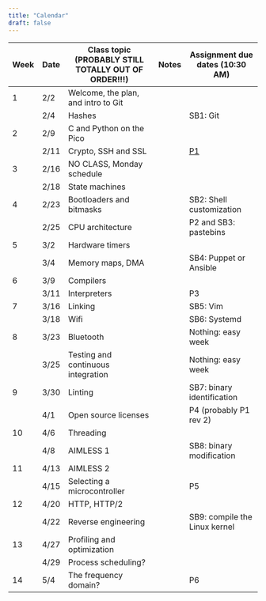 ```yaml
---
title: "Calendar"
draft: false
---
```




| Week |  Date  |     Class topic (PROBABLY STILL TOTALLY OUT OF ORDER!!!)                               | Notes            |               Assignment due dates (10:30 AM)                         |
|------|--------|----------------------------------------------------------------------------------------|------------------|---------------------------------------------------|
|  1   |  2/2   | Welcome, the plan, and intro to Git                                           |                  |                                                   |
|      |  2/4   | Hashes        |                  | SB1: Git      |
|  2   |  2/9   | C and Python on the Pico       |         |          |
|      |  2/11  | Crypto, SSH and SSL |                  | [P1](/logistics/projects/#p1-design-and-build-a-new-raspberry-pi-pico-accessory)                        |
|  3   |  2/16  | NO CLASS, Monday schedule    |         |          |
|      |  2/18  | State machines        |         |  |
|  4   |  2/23  | Bootloaders and bitmasks  |         | SB2: Shell customization         |
|      |  2/25  | CPU architecture        |         | P2 and SB3: pastebins         |
|  5   |  3/2   | Hardware timers      |         |          |
|      |  3/4   | Memory maps, DMA        |         | SB4: Puppet or Ansible      |
|  6   |  3/9   | Compilers      |        |          |
|      |  3/11  | Interpreters        |          |  P3        |
|  7   |  3/16  | Linking        |         | SB5: Vim         |
|      |  3/18  | Wifi       |          | SB6: Systemd        |
|  8   |  3/23  | Bluetooth        |         | Nothing: easy week         |
|      |  3/25  | Testing and continuous integration |         | Nothing: easy week        |
|  9   |  3/30  | Linting        |         | SB7: binary identification     |
|      |  4/1   | Open source licenses        |          | P4 (probably P1 rev 2)        |
|  10  |  4/6   | Threading        |         |          |
|      |  4/8   | AIMLESS 1        |          | SB8: binary modification        |
|  11  |  4/13  | AIMLESS 2       |         |          |
|      |  4/15  | Selecting a microcontroller         |          |   P5      |
|  12  |  4/20  | HTTP, HTTP/2        |          |          |
|      |  4/22  | Reverse engineering |    | SB9: compile the Linux kernel        |
|  13  |  4/27  | Profiling and optimization        |         |          |
|      |  4/29  | Process scheduling?        |         |         |
|  14  |  5/4   | The frequency domain?        |         |    P6      |
